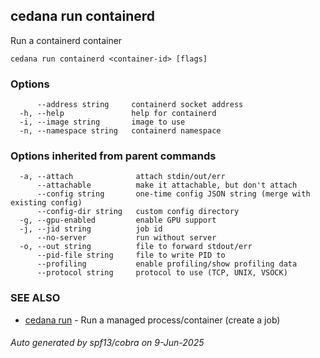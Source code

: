 ## cedana run containerd

Run a containerd container

```
cedana run containerd <container-id> [flags]
```

### Options

```
      --address string     containerd socket address
  -h, --help               help for containerd
  -i, --image string       image to use
  -n, --namespace string   containerd namespace
```

### Options inherited from parent commands

```
  -a, --attach              attach stdin/out/err
      --attachable          make it attachable, but don't attach
      --config string       one-time config JSON string (merge with existing config)
      --config-dir string   custom config directory
  -g, --gpu-enabled         enable GPU support
  -j, --jid string          job id
      --no-server           run without server
  -o, --out string          file to forward stdout/err
      --pid-file string     file to write PID to
      --profiling           enable profiling/show profiling data
      --protocol string     protocol to use (TCP, UNIX, VSOCK)
```

### SEE ALSO

* [cedana run](cedana_run.md)	 - Run a managed process/container (create a job)

###### Auto generated by spf13/cobra on 9-Jun-2025
